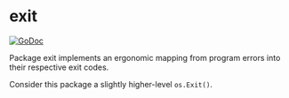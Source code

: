 # exit

[![GoDoc](https://godoc.org/github.com/jzelinskie/exit?status.svg)](https://pkg.go.dev/github.com/jzelinskie/exit)

Package exit implements an ergonomic mapping from program errors into their respective exit codes.

Consider this package a slightly higher-level `os.Exit()`.
